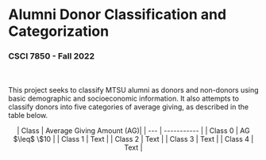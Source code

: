 # Alumni Donor Classification and Categorization
### CSCI 7850 - Fall 2022
<br><br>
This project seeks to classify MTSU alumni as donors and non-donors using basic demographic and socioeconomic information. It also attempts to classify donors into five categories of average giving, as described in the table below. 

<div align="center">
| Class | Average Giving Amount (AG)|
| --- | ----------- |
| Class 0  | AG $\leq$ \$10 |
| Class 1  | Text |
| Class 2  | Text |
| Class 3  | Text |
| Class 4  | Text |
</div>
